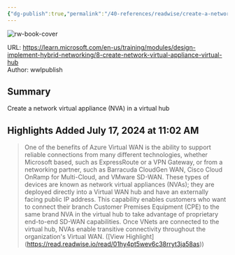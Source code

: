 ```yaml
---
{"dg-publish":true,"permalink":"/40-references/readwise/create-a-network-virtual-appliance-nva-in-a-virtual-hub-training-microsoft-learn/","tags":["rw/articles"]}
---
```



![rw-book-cover](https://learn.microsoft.com/en-us/media/open-graph-image.png)

  

URL: <https://learn.microsoft.com/en-us/training/modules/design-implement-hybrid-networking/8-create-network-virtual-appliance-virtual-hub>  
Author: wwlpublish

## Summary

Create a network virtual appliance (NVA) in a virtual hub

## Highlights Added July 17, 2024 at 11:02 AM

> One of the benefits of Azure Virtual WAN is the ability to support reliable connections from many different technologies, whether Microsoft based, such as ExpressRoute or a VPN Gateway, or from a networking partner, such as Barracuda CloudGen WAN, Cisco Cloud OnRamp for Multi-Cloud, and VMware SD-WAN. These types of devices are known as network virtual appliances (NVAs); they are deployed directly into a Virtual WAN hub and have an externally facing public IP address. This capability enables customers who want to connect their branch Customer Premises Equipment (CPE) to the same brand NVA in the virtual hub to take advantage of proprietary end-to-end SD-WAN capabilities. Once VNets are connected to the virtual hub, NVAs enable transitive connectivity throughout the organization's Virtual WAN. ([View Highlight] (<https://read.readwise.io/read/01hy4pt5wev6c38rryt3ja58as>))
